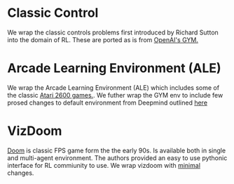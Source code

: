 # Classic Control
We wrap the classic controls problems first introduced by Richard Sutton into the domain of RL. These are ported as is from [OpenAI's GYM.](https://gym.openai.com/envs/#classic_control)

# Arcade Learning Environment (ALE)
We wrap the Arcade Learning Environment (ALE) which includes some of the classic [Atari 2600 games.](https://gym.openai.com/envs/#atari). We futher wrap the GYM env to include few prosed changes to default environment from Deepmind outlined [here](https://github.com/openai/baselines/blob/master/baselines/common/atari_wrappers.py#L275)

# VizDoom
[Doom](http://vizdoom.cs.put.edu.pl) is classic FPS game form the the early 90s. Is available both in single and multi-agent environment. The authors provided an easy to use pythonic interface for RL commiunity to use. We wrap vizdoom with [minimal](https://github.com/moabitcoin/cherry-pytorch/blob/docs/cherry/envs/doom.py#L17) changes.

